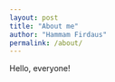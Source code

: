 ```yaml
---
layout: post
title: "About me"
author: "Hammam Firdaus"
permalink: /about/
---
```


Hello, everyone!
